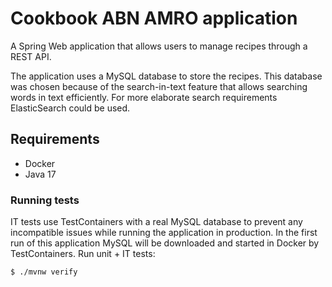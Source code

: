 # Cookbook ABN AMRO application

A Spring Web application that allows users to manage recipes through a REST API.

The application uses a MySQL database to store the recipes. This database was chosen
because of the search-in-text feature that allows searching words in text efficiently. For more elaborate search requirements
ElasticSearch could be used.

## Requirements
* Docker
* Java 17

### Running tests
IT tests use TestContainers with a real MySQL database to prevent any incompatible issues while running the application in production.
In the first run of this application MySQL will be downloaded and started in Docker by TestContainers.
Run unit + IT tests:

`$ ./mvnw verify`